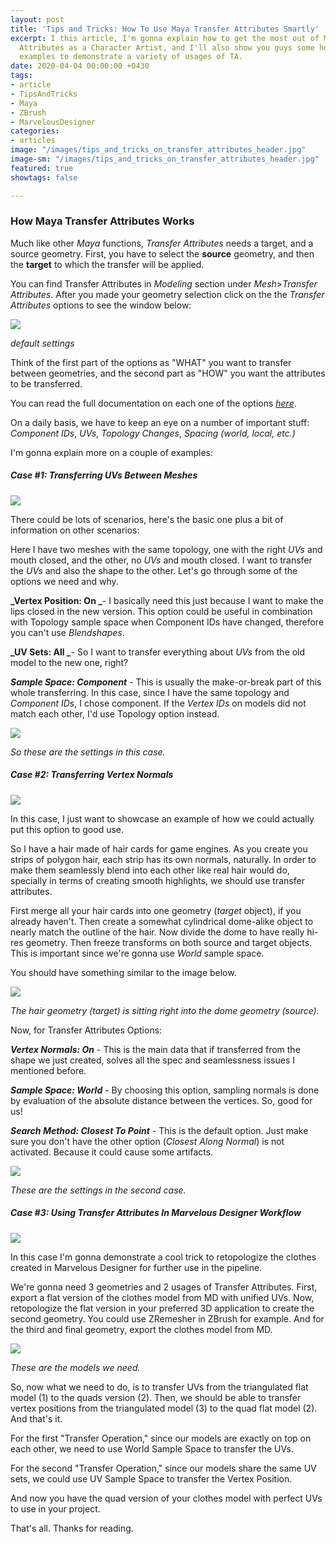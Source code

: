 ```yaml
---
layout: post
title: 'Tips and Tricks: How To Use Maya Transfer Attributes Smartly'
excerpt: I this article, I'm gonna explain how to get the most out of Maya's Transfer
  Attributes as a Character Artist, and I'll also show you guys some hopefully useful
  examples to demonstrate a variety of usages of TA.
date: 2020-04-04 00:00:00 +0430
tags:
- article
- TipsAndTricks
- Maya
- ZBrush
- MarvelousDesigner
categories:
- articles
image: "/images/tips_and_tricks_on_transfer_attributes_header.jpg"
image-sm: "/images/tips_and_tricks_on_transfer_attributes_header.jpg"
featured: true
showtags: false

---
```

### How Maya Transfer Attributes Works

Much like other _Maya_ functions, _Transfer Attributes_ needs a target, and a source geometry. First, you have to select the **source** geometry, and then the **target** to which the transfer will be applied.

You can find Transfer Attributes in _Modeling_ section under _Mesh_>_Transfer Attributes_. After you made your geometry selection click on the the _Transfer Attributes_ options to see the window below:

![](/images/01_transfer_attributes_options.jpg)

_default settings_

Think of the first part of the options as "WHAT" you want to transfer between geometries, and the second part as "HOW" you want the attributes to be transferred.

You can read the full documentation on each one of the options [_here_](https://knowledge.autodesk.com/support/maya/learn-explore/caas/CloudHelp/cloudhelp/2018/ENU/Maya-Modeling/files/GUID-76D5F064-C5A1-4310-B72A-788AB5C9A25B-htm.html "Transfer attributes between meshes").

On a daily basis, we have to keep an eye on a number of important stuff: _Component IDs_, _UVs_, _Topology Changes_, _Spacing_ _(world, local, etc.)_

I'm gonna explain more on a couple of examples:

##### Case #1: Transferring UVs Between Meshes

![](/images/02_transfer_attributes_case_1.jpg)

There could be lots of scenarios, here's the basic one plus a bit of information on other scenarios:

Here I have two meshes with the same topology, one with the right _UVs_ and mouth closed, and the other, no _UVs_ and mouth closed. I want to transfer the _UVs_ and also the shape to the other. Let's go through some of the options we need and why.

**_Vertex Position: On _**- I basically need this just because I want to make the lips closed in the new version. This option could be useful in combination with Topology sample space when Component IDs have changed, therefore you can't use _Blendshapes_.

**_UV Sets: All _**- So I want to transfer everything about _UVs_ from the old model to the new one, right?

**_Sample Space: Component_** - This is usually the make-or-break part of this whole transferring. In this case, since I have the same topology and _Component IDs_, I chose component. If the _Vertex IDs_ on models did not match each other, I'd use Topology option instead.

![](/images/03_transfer_attributes_case_1_options.jpg)

_So these are the settings in this case._

##### Case #2: Transferring Vertex Normals

![](/images/04_transfer_attributes_case_2.jpg)

In this case, I just want to showcase an example of how we could actually put this option to good use.

So I have a hair made of hair cards for game engines. As you create you strips of polygon hair, each strip has its own normals, naturally. In order to make them seamlessly blend into each other like real hair would do, specially in terms of creating smooth highlights, we should use transfer attributes.

First merge all your hair cards into one geometry (_target_ object), if you already haven't. Then create a somewhat cylindrical dome-alike object to nearly match the outline of the hair. Now divide the dome to have really hi-res geometry. Then freeze transforms on both source and target objects. This is important since we're gonna use _World_ sample space.

You should have something similar to the image below.

![](/images/05_transfer_attributes_case_2_target_source_geos.jpg)

_The hair geometry (target) is sitting right into the dome geometry (source)._

Now, for Transfer Attributes Options:

**_Vertex Normals: On_** - This is the main data that if transferred from the shape we just created, solves all the spec and seamlessness issues I mentioned before.

**_Sample Space: World_** - By choosing this option, sampling normals is done by evaluation of the absolute distance between the vertices. So, good for us!

**_Search Method: Closest To Point_** - This is the default option. Just make sure you don't have the other option (_Closest Along Normal_) is not activated. Because it could cause some artifacts.

![](/images/06_transfer_attributes_case_2_options.jpg)

_These are the settings in the second case._

##### Case #3: Using Transfer Attributes In Marvelous Designer Workflow

![](/images/07_transfer_attributes_case_3.jpg)

In this case I'm gonna demonstrate a cool trick to retopologize the clothes created in Marvelous Designer for further use in the pipeline.

We're gonna need 3 geometries and 2 usages of Transfer Attributes. First, export a flat version of the clothes model from MD with unified UVs. Now, retopologize the flat version in your preferred 3D application to create the second geometry. You could use ZRemesher in ZBrush for example. And for the third and final geometry, export the clothes model from MD.

![](/images/08_transfer_attributes_case_3_models.jpg)

_These are the models we need._

So, now what we need to do, is to transfer UVs from the triangulated flat model (1) to the quads version (2). Then, we should be able to transfer vertex positions from the triangulated model (3) to the quad flat model (2). And that's it.

For the first "Transfer Operation," since our models are exactly on top on each other, we need to use World Sample Space to transfer the UVs.

For the second "Transfer Operation," since our models share the same UV sets, we could use UV Sample Space to transfer the Vertex Position.

And now you have the quad version of your clothes model with perfect UVs to use in your project.

That's all. Thanks for reading.